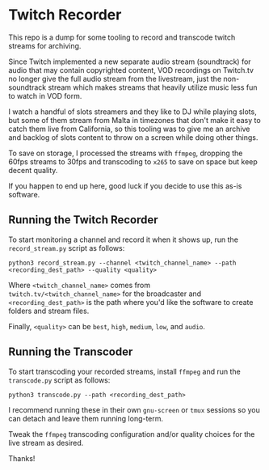 # Twitch Recorder

This repo is a dump for some tooling to record and transcode twitch streams for archiving. 

Since Twitch implemented a new separate audio stream (soundtrack) for audio that may contain copyrighted content, VOD recordings on Twitch.tv no longer give the full audio stream from the livestream, just the non-soundtrack stream which makes streams that heavily utilize music less fun to watch in VOD form.

I watch a handful of slots streamers and they like to DJ while playing slots, but some of them stream from Malta in timezones that don't make it easy to catch them live from California, so this tooling was to give me an archive and backlog of slots content to throw on a screen while doing other things.

To save on storage, I processed the streams with `ffmpeg`, dropping the 60fps streams to 30fps and transcoding to `x265` to save on space but keep decent quality.

If you happen to end up here, good luck if you decide to use this as-is software.

## Running the Twitch Recorder

To start monitoring a channel and record it when it shows up, run the `record_stream.py` script as follows:

```
python3 record_stream.py --channel <twitch_channel_name> --path <recording_dest_path> --quality <quality>
```

Where `<twitch_channel_name>` comes from `twitch.tv/<twitch_channel_name>` for the broadcaster and `<recording_dest_path>` is the path where you'd like the software to create folders and stream files.

Finally, `<quality>` can be `best`, `high`, `medium`, `low`, and `audio`.

## Running the Transcoder

To start transcoding your recorded streams, install `ffmpeg` and run the `transcode.py` script as follows:

```
python3 transcode.py --path <recording_dest_path>
```

I recommend running these in their own `gnu-screen` or `tmux` sessions so you can detach and leave them running long-term.

Tweak the `ffmpeg` transcoding configuration and/or quality choices for the live stream as desired.

Thanks!